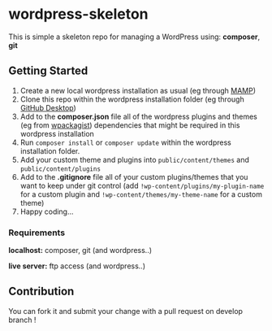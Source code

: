 # wordpress-skeleton

This is simple a skeleton repo for managing a WordPress using: **composer**, **git**

## Getting Started

1. Create a new local wordpress installation as usual (eg through [MAMP](https://www.mamp.info/))
2. Clone this repo within the wordpress installation folder (eg through [GitHub Desktop](https://desktop.github.com/))
5. Add to the **composer.json** file all of the wordpress plugins and themes (eg from [wpackagist](http://wpackagist.org/)) dependencies that might be required in this wordpress installation
3. Run `composer install` or `composer update` within the wordpress installation folder.
4. Add your custom theme and plugins into `public/content/themes` and `public/content/plugins`
6. Add to the **.gitignore** file all of your custom plugins/themes that you want to keep under git control (add `!wp-content/plugins/my-plugin-name` for a custom plugin and `!wp-content/themes/my-theme-name` for a custom theme)
7. Happy coding...

### Requirements
**localhost:** composer, git (and wordpress..)

**live server:** ftp access (and wordpress..)


## Contribution

 You can fork it and submit your change with a pull request on develop branch !
